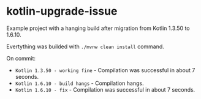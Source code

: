 # kotlin-upgrade-issue
Example project with a hanging build after migration from Kotlin 1.3.50 to 1.6.10.

Evertything was builded with `./mvnw clean install` command.

On commit:
* `Kotlin 1.3.50 - working fine` - Compilation was successful in about 7 seconds.
* `Kotlin 1.6.10 - build hangs` - Compilation hangs.
* `Kotlin 1.6.10 - fix` - Compilation was successful in about 7 seconds.
